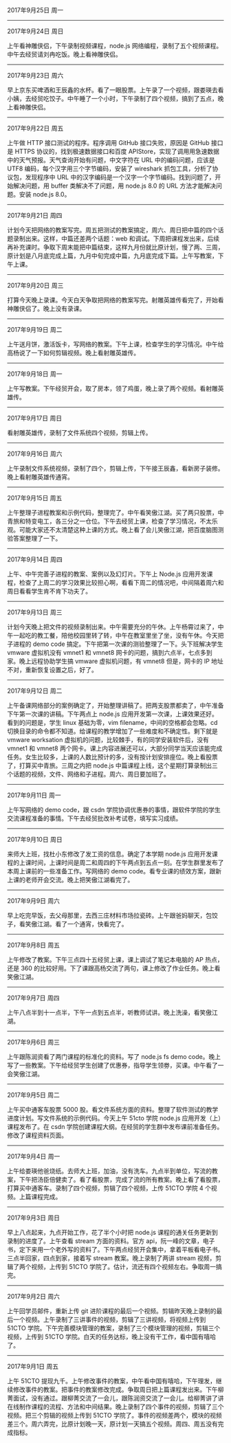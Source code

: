 2017年9月25日 周一


---
2017年9月24日 周日

上午看神雕侠侣，下午录制视频课程，node.js 网络编程，录制了五个视频课程。中午去经贸请刘冉吃饭。晚上看神雕侠侣。

---
2017年9月23日 周六

早上京东买啤酒和王辰鑫的水杯。看了一眼股票。上午录了一个视频，跟娄瑛去看小姨，去经贸吃饺子。中午睡了一个小时，下午录制了四个视频，搞到了五点，晚上看神雕侠侣。

---
2017年9月22日 周五

上午做 HTTP 接口测试的程序。程序调用 GitHub 接口失败，原因是 GitHub 接口是 HTTPS 协议的，找到极速数据接口和百度 APIStore，实现了调用用急速数据中的天气预报。天气查询开始有问题，中文字符在 URL 中的编码问题，应该是 UTF8 编码，每个汉字用三个字节编码，安装了 wireshark 抓包工具，分析了协议包，发现程序中 URL 中的汉字编码是一个汉字一个字节编码。找到问题了，开始解决问题，用 buffer 类解决不了问题，用 node.js 8.0 的 URL 方法才能解决问题。安装 node.js 8.0。

---
2017年9月21日 周四

计划今天把网络的教案写完。周五把测试的教案搞定，周六、周日把中篇的四个话题录制出来。这样，中篇还差两个话题：web 和调试。下周把课程发出来，后续再补充课时。争取下周末能把中篇结束，这样九月份就比原计划，慢了两、三周，原计划是八月底完成上篇，九月中旬完成中篇，九月底完成下篇。上午写教案，下午上课。

---
2017年9月20日 周三

打算今天晚上录课。今天白天争取把网络的教案写完。射雕英雄传看完了，开始看神雕侠侣了。晚上没有录课。

---
2017年9月19日 周二

上午送月饼，激活饭卡，写网络的教案。下午上课，检查学生的学习情况。中午给高杨说了一下如何剪辑视频。晚上看射雕英雄传。

---
2017年9月18日 周一

上午写教案。下午经贸开会，取了房本，领了鸡蛋，晚上录了两个视频。看射雕英雄传。

---
2017年9月17日 周日

看射雕英雄传，录制了文件系统四个视频，剪辑上传。

---
2017年9月16日 周六

上午录制文件系统视频，录制了四个，剪辑上传，下午接王辰鑫，看新房子装修。晚上看射雕英雄传通宵。

---
2017年9月15日 周五

上午整理子进程教案和示例代码，整理完了。中午看笑傲江湖。买了两只股票，中青旅和特变电工，各三分之一仓位。下午去经贸上课，检查了学习情况，不太乐观。可能大家还不太清楚这种上课的方式。晚上看了会儿笑傲江湖，把百度脑图测验答案整理了一下。

---
2017年9月14日 周四

上午、中午完善子进程的教案、案例以及幻灯片。下午上 Node.js 应用开发课程，检查了上周二的学习效果比较担心啊，看看下周二的情况吧，中间隔着周六和周日看看学生肯不肯下功夫了。

---
2017年9月13日 周三

计划今天晚上把文件的视频录制出来。中午需要充分的午休。上午杨霄过来了，中午一起吃的教工餐，陪他校园里转了转，中午在教室里坐了坐，没有午休。今天把子进程的 demo code 搞定。下午把第一次课的测验整理了一下。头下班解决学生 vmware 虚拟机没有 vmnet1 和 vmnet8 网卡的问题，搞到六点半，七点多到家。晚上远程协助学生搞 vmware 虚拟机问题，有 vmnet8 但是，网卡的 IP 地址不对，重新恢复设置之后，好了。

---
2017年9月12日 周二

上午备课网络部分的案例确定了，开始整理讲稿了。把两支股票都卖了，中午准备下午第一次课的讲稿。下午两点上 node.js 应用开发第一次课，上课效果还好。看到的问题是，学生 linux 基础为零，vim filename，中间的空格都会忽略。cd 切换目录的命令都不知道。给课程的教学增加了一些难度和不确定性。剩下就是 vmware worksation 虚拟机的问题，比较棘手，有的同学安装软件后，没有 vmnet1 和 vmnet8 两个网卡。课上内容进展还可以，大部分同学当天应该能完成任务。女生比较多，上课的人数比预计的多，没有按计划安排座位。晚上看股票了，打算买中青旅。三周之内把 node.js 中篇课程上线，这个星期打算录制出三个话题的视频，文件、网络和子进程。周六、周日要加班了。

---
2017年9月11日 周一

上午写网络的 demo code，跟 csdn 学院协调优惠券的事情，跟软件学院的学生交流课程准备的事情。下午去经贸批改补考试卷，填写实习成绩。

---
2017年9月10日 周日

来师大上班，找杜小东修改了发工资的信息。确定了本学期 node.js 应用开发课程的上课时间，上课时间是周二和周四的下午两点到五点一刻。在学生群里发布了本周上课前的一些准备工作。写网络的 demo code。看专业课的绩效方案，跟新上课的老师开会交流。晚上把笑傲江湖看完了。

---
2017年9月9日 周六

早上吃完早饭，去父母那里，去西三庄材料市场拉瓷砖。上午跟爸妈聊天，包饺子，看笑傲江湖。看了一个通宵，快看完了。

---
2017年9月8日 周五

上午修改了教案。下午三点四十五经贸上课，课上调试了笔记本电脑的 AP 热点，还是 360 的比较好用。下了课跟高杨交流了两句，课上修改了作业任务。晚上看笑傲江湖。

---
2017年9月7日 周四

上午八点半到十一点半，下午一点到五点半，听教师试讲。晚上洗澡，看笑傲江湖。

---
2017年9月6日 周三

上午跟陈润资看了两门课程的标准化的资料。写了 node.js fs demo code。晚上写了一些教案。下午给经贸学生创建了优惠券，指导学生领劵，买课。中午看了一会笑傲江湖。

---
2017年9月5日 周二

上午买中通客车股票 5000 股。看文件系统方面的资料。整理了软件测试的教学进度计划。写文件系统的示例代码。今天上午 51cto 学院 node.js 应用开发（上）课程发布了。在 csdn 学院创建课程大纲。在经贸的学生群中发布课前准备任务。修改了课程资料页面。

---
2017年9月4日 周一

上午给娄瑛他爸烧纸。去师大上班，加油，没有洗车。九点半到单位，写流的教案，下午把汤臣倍健卖了。看了看股票，完成了流的所有教案。晚上看了看股票，打算买中通客车。录制了四个视频，剪辑了四个视频，上传 51CTO 学院 4 个视频。上篇课程完成。

---
2017年9月3日 周日

早上八点起来，九点开始工作，花了半个小时把 node.js 课程的通关任务更新到录制的进度了。上午查看 stream 方面的资料。官方 api，阮一峰的文章，电子书，定下来用一个老外写的资料了。下午两点经贸开会集中，拿着平板看电子书。三点半回家，四点到家，接着写 stream 教案。晚上录制了两讲 stream 视频，剪辑了两个视频，上传到 51CTO 学院了。估计，流还有四个视频左右。争取周一搞完。

---
2017年9月2日 周六

上午回学员邮件，重新上传 git 进阶课程的最后一个视频。剪辑昨天晚上录制的最后一个视频。上午录制了三讲事件的视频，剪辑了三讲视频，将视频上传到 51CTO 学院。下午完善模块管理的教案，录制了三个模块管理的视频，剪辑三个视频，上传到 51CTO 学院。白天的任务达标，晚上没有干工作，看中国有嘻哈了。

---
2017年9月1日 周五

上午 51CTO 提现九千。上午修改事件的教案，中午看中国有嘻哈，下午理发，继续修改事件的教案。把事件的教案修改完成。争取周日把上篇课程发出来。下午柳菁面试，没有通过。跟柳菁交流了一会儿，跟陈润资交流了一会儿。给柳菁讲了讲在线制作课程的流程、方法和中间结果。晚上录制了四个事件的视频，剪辑了三个视频。把三个剪辑的视频上传到 51CTO 学院了。事件的视频差两个，模块的视频差三个。周六弄完，比原计划晚一天，原计划一天搞五个视频。周四、周五没有完成指标。


